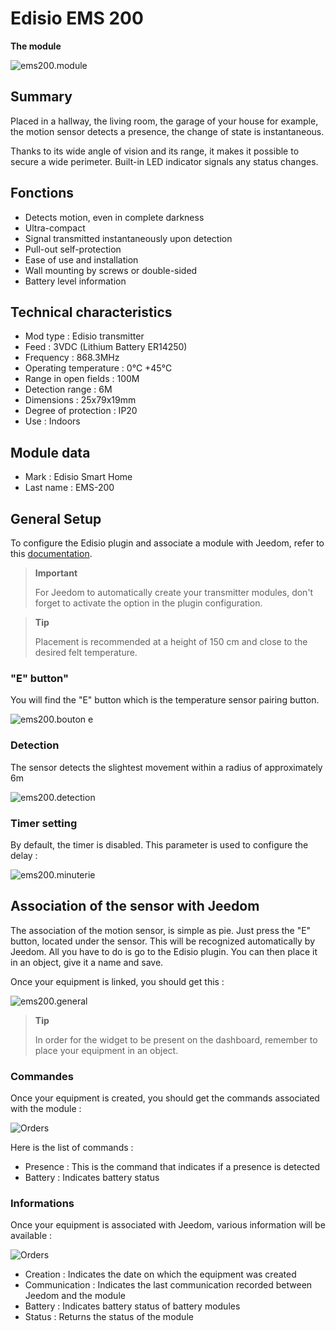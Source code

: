# Edisio EMS 200

**The module**

![ems200.module](images/ems200/ems200.module.jpg)

## Summary

Placed in a hallway, the living room, the garage of your house for example, the motion sensor detects a presence, the change of state is instantaneous.

Thanks to its wide angle of vision and its range, it makes it possible to secure a wide perimeter. Built-in LED indicator signals any status changes.

## Fonctions

-   Detects motion, even in complete darkness
-   Ultra-compact
-   Signal transmitted instantaneously upon detection
-   Pull-out self-protection
-   Ease of use and installation
-   Wall mounting by screws or double-sided
-   Battery level information

## Technical characteristics

-   Mod type : Edisio transmitter
-   Feed : 3VDC (Lithium Battery ER14250)
-   Frequency : 868.3MHz
-   Operating temperature : 0°C +45°C
-   Range in open fields : 100M
-   Detection range : 6M
-   Dimensions : 25x79x19mm
-   Degree of protection : IP20
-   Use : Indoors

## Module data

-   Mark : Edisio Smart Home
-   Last name : EMS-200

## General Setup

To configure the Edisio plugin and associate a module with Jeedom, refer to this [documentation](https://doc.jeedom.com/en_US/plugins/automation%20protocol/edisio/).

> **Important**
>
> For Jeedom to automatically create your transmitter modules, don't forget to activate the option in the plugin configuration.

> **Tip**
>
> Placement is recommended at a height of 150 cm and close to the desired felt temperature.

### "E" button"

You will find the "E" button which is the temperature sensor pairing button.

![ems200.bouton e](images/ems200/ems200.bouton-e.jpg)

### Detection

The sensor detects the slightest movement within a radius of approximately 6m

![ems200.detection](images/ems200/ems200.detection.jpg)

### Timer setting

By default, the timer is disabled. This parameter is used to configure the delay :

![ems200.minuterie](images/ems200/ems200.minuterie.jpg)

## Association of the sensor with Jeedom

The association of the motion sensor, is simple as pie. Just press the "E" button, located under the sensor. This will be recognized automatically by Jeedom. All you have to do is go to the Edisio plugin. You can then place it in an object, give it a name and save.

Once your equipment is linked, you should get this :

![ems200.general](images/ems200/ems200.general.jpg)

> **Tip**
>
> In order for the widget to be present on the dashboard, remember to place your equipment in an object.

### Commandes

Once your equipment is created, you should get the commands associated with the module :

![Orders](images/ems200/ems200.commande.jpg)

Here is the list of commands :

-   Presence : This is the command that indicates if a presence is detected
-   Battery : Indicates battery status

### Informations

Once your equipment is associated with Jeedom, various information will be available :

![Orders](images/ems200/ems200.informations.jpg)

-   Creation : Indicates the date on which the equipment was created
-   Communication : Indicates the last communication recorded between Jeedom and the module
-   Battery : Indicates battery status of battery modules
-   Status : Returns the status of the module
